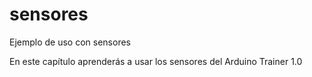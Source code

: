 # sensores
Ejemplo de uso con sensores

En este capítulo aprenderás a usar los sensores del Arduino Trainer 1.0

